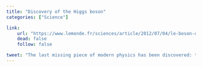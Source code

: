 ```yaml
---
title: "Discovery of the Higgs boson"
categories: ["Science"]

link:
    url: "https://www.lemonde.fr/sciences/article/2012/07/04/le-boson-de-higgs-decouvert-avec-99-9999-de-certitude_1728737_1650684.html"
    dead: false
    follow: false

tweet: "The last missing piece of modern physics has been discovered: the Higgs boson."
---
```

